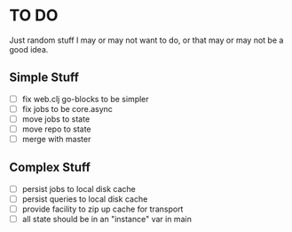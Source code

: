 # TO DO

Just random stuff I may or may not want to do, or that may or may not
be a good idea.

## Simple Stuff

 - [ ] fix web.clj go-blocks to be simpler
 - [ ] fix jobs to be core.async
 - [ ] move jobs to state
 - [ ] move repo to state
 - [ ] merge with master

## Complex Stuff

 - [ ] persist jobs to local disk cache
 - [ ] persist queries to local disk cache
 - [ ] provide facility to zip up cache for transport
 - [ ] all state should be in an "instance" var in main
